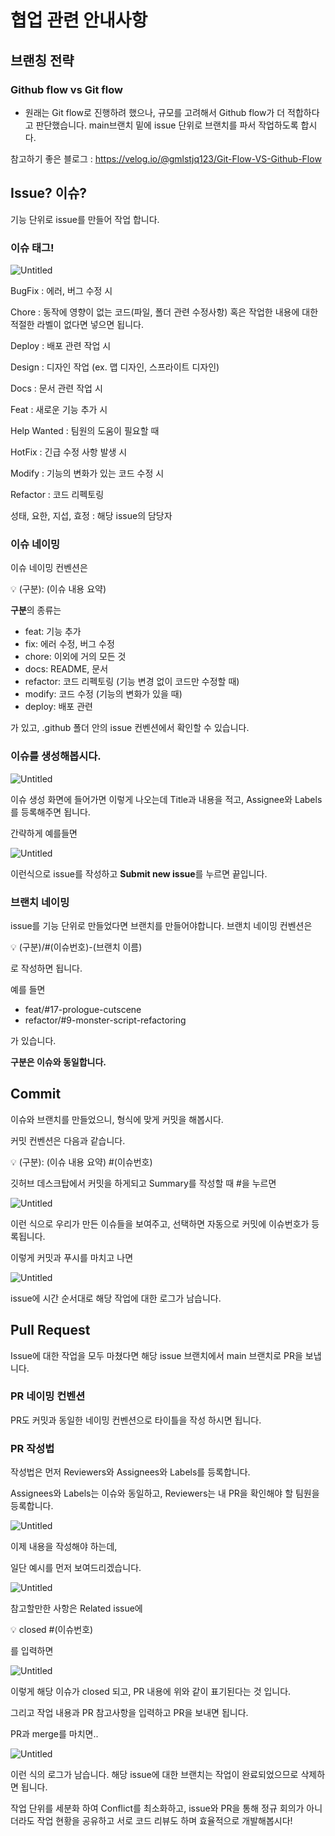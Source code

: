 # 협업 관련 안내사항

## 브랜칭 전략

### Github flow vs Git flow

- 원래는 Git flow로 진행하려 했으나, 규모를 고려해서 Github flow가 더 적합하다고 판단했습니다.
main브랜치 밑에 issue 단위로 브랜치를 파서 작업하도록 합시다.

참고하기 좋은 블로그 : https://velog.io/@gmlstjq123/Git-Flow-VS-Github-Flow

## Issue? 이슈?

기능 단위로 issue를 만들어 작업 합니다.

### 이슈 태그!

![Untitled](https://prod-files-secure.s3.us-west-2.amazonaws.com/5ff425f3-d82e-41d5-a58f-7aab98fbd80b/2d3d595f-b2a1-403c-8c85-8b35c145ec5c/Untitled.png)

BugFix : 에러, 버그 수정 시

Chore : 동작에 영향이 없는 코드(파일, 폴더 관련 수정사항) 혹은 작업한 내용에 대한 적절한 라벨이 없다면 넣으면 됩니다.

Deploy : 배포 관련 작업 시

Design : 디자인 작업 (ex. 맵 디자인, 스프라이트 디자인)

Docs : 문서 관련 작업 시

Feat : 새로운 기능 추가 시

Help Wanted : 팀원의 도움이 필요할 때

HotFix : 긴급 수정 사항 발생 시

Modify : 기능의 변화가 있는 코드 수정 시

Refactor : 코드 리펙토링

성태, 요한, 지섭, 효정 : 해당 issue의 담당자

### 이슈 네이밍

이슈 네이밍 컨벤션은

<aside>
💡 (구분): (이슈 내용 요약)

</aside>

**구분**의 종류는

- feat: 기능 추가
- fix: 에러 수정, 버그 수정
- chore: 이외에 거의 모든 것
- docs: README, 문서
- refactor: 코드 리펙토링 (기능 변경 없이 코드만 수정할 때)
- modify: 코드 수정 (기능의 변화가 있을 때)
- deploy: 배포 관련

가 있고, .github 폴더 안의 issue 컨벤션에서 확인할 수 있습니다.

### 이슈를 생성해봅시다.

![Untitled](https://prod-files-secure.s3.us-west-2.amazonaws.com/5ff425f3-d82e-41d5-a58f-7aab98fbd80b/f6f377db-5c9c-457e-9c56-da057c9f5edb/Untitled.png)

이슈 생성 화면에 들어가면 이렇게 나오는데 Title과 내용을 적고, Assignee와 Labels를 등록해주면 됩니다.

간략하게 예를들면

![Untitled](https://prod-files-secure.s3.us-west-2.amazonaws.com/5ff425f3-d82e-41d5-a58f-7aab98fbd80b/67a7b7e2-e83c-4aca-8b66-6bd0c3dcb9d9/Untitled.png)

이런식으로 issue를 작성하고 **Submit new issue**를 누르면 끝입니다.

### 브랜치 네이밍

issue를 기능 단위로 만들었다면 브랜치를 만들어야합니다. 브랜치 네이밍 컨벤션은

<aside>
💡 (구분)/#(이슈번호)-(브랜치 이름)

</aside>

로 작성하면 됩니다.

예를 들면

- feat/#17-prologue-cutscene
- refactor/#9-monster-script-refactoring

가 있습니다.

**구분은 이슈와 동일합니다.**

## Commit

이슈와 브랜치를 만들었으니, 형식에 맞게 커밋을 해봅시다.

커밋 컨벤션은 다음과 같습니다.

<aside>
💡 (구분): (이슈 내용 요약) #(이슈번호)

</aside>

깃허브 데스크탑에서 커밋을 하게되고 Summary를 작성할 때 #을 누르면

![Untitled](https://prod-files-secure.s3.us-west-2.amazonaws.com/5ff425f3-d82e-41d5-a58f-7aab98fbd80b/7495886d-63df-43f5-b4e5-334d471021b0/Untitled.png)

이런 식으로 우리가 만든 이슈들을 보여주고, 선택하면 자동으로 커밋에 이슈번호가 등록됩니다.

이렇게 커밋과 푸시를 마치고 나면

![Untitled](https://prod-files-secure.s3.us-west-2.amazonaws.com/5ff425f3-d82e-41d5-a58f-7aab98fbd80b/ed6f3dd0-a3a1-4465-8d0e-54f156d4e41b/Untitled.png)

issue에 시간 순서대로 해당 작업에 대한 로그가 남습니다.

## Pull Request

Issue에 대한 작업을 모두 마쳤다면 해당 issue 브랜치에서 main 브랜치로 PR을 보냅니다.

### PR 네이밍 컨벤션

PR도 커밋과 동일한 네이밍 컨벤션으로 타이틀을 작성 하시면 됩니다.

### PR 작성법

작성법은 먼저 Reviewers와 Assignees와 Labels를 등록합니다.

Assignees와 Labels는 이슈와 동일하고, Reviewers는 내 PR을 확인해야 할 팀원을 등록합니다.

![Untitled](https://prod-files-secure.s3.us-west-2.amazonaws.com/5ff425f3-d82e-41d5-a58f-7aab98fbd80b/14951d27-1749-4f52-bedc-20b3d93e73be/Untitled.png)

이제 내용을 작성해야 하는데,

일단 예시를 먼저 보여드리겠습니다.

![Untitled](https://prod-files-secure.s3.us-west-2.amazonaws.com/5ff425f3-d82e-41d5-a58f-7aab98fbd80b/8dfd7456-edfa-41cc-a09f-214dad1959fb/Untitled.png)

참고할만한 사항은 Related issue에

<aside>
💡 closed #(이슈번호)

</aside>

를 입력하면

![Untitled](https://prod-files-secure.s3.us-west-2.amazonaws.com/5ff425f3-d82e-41d5-a58f-7aab98fbd80b/28bcfc5f-3b46-4f9f-b4c6-c7f3a6629c21/Untitled.png)

이렇게 해당 이슈가 closed 되고, PR 내용에 위와 같이 표기된다는 것 입니다.

그리고 작업 내용과 PR 참고사항을 입력하고 PR을 보내면 됩니다.

PR과 merge를 마치면..

![Untitled](https://prod-files-secure.s3.us-west-2.amazonaws.com/5ff425f3-d82e-41d5-a58f-7aab98fbd80b/92ba7155-0c29-436f-adff-e690c2d24a34/Untitled.png)

이런 식의 로그가 남습니다. 해당 issue에 대한 브랜치는 작업이 완료되었으므로 삭제하면 됩니다.

작업 단위를 세분화 하여 Conflict를 최소화하고, issue와 PR을 통해 정규 회의가 아니더라도 작업 현황을 공유하고 서로 코드 리뷰도 하며 효율적으로 개발해봅시다!